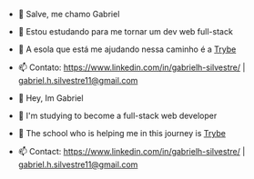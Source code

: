 - 👋 Salve, me chamo Gabriel
- 👀 Estou estudando para me tornar um dev web full-stack
- 🌱 A esola que está me ajudando nessa caminho é a [Trybe](https://www.betrybe.com/)
- 📫 Contato: https://www.linkedin.com/in/gabrielh-silvestre/ | gabriel.h.silvestre11@gmail.com

- 👋 Hey, Im Gabriel
- 👀 I'm studying to become a full-stack web developer
- 🌱 The school who is helping me in this journey is [Trybe](https://www.betrybe.com/)
- 📫 Contact: https://www.linkedin.com/in/gabrielh-silvestre/ | gabriel.h.silvestre11@gmail.com


<!---
gabrielh-silvestre/gabrielh-silvestre is a ✨ special ✨ repository because its `README.md` (this file) appears on your GitHub profile.
You can click the Preview link to take a look at your changes.
--->
